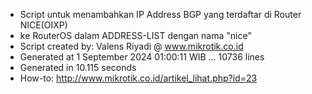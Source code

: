 - Script untuk menambahkan IP Address BGP yang terdaftar di Router NICE(OIXP)
- ke RouterOS dalam ADDRESS-LIST dengan nama "nice"
- Script created by: Valens Riyadi @ www.mikrotik.co.id
- Generated at 1 September 2024 01:00:11 WIB ... 10736 lines
- Generated in 10.115 seconds
- How-to: http://www.mikrotik.co.id/artikel_lihat.php?id=23

